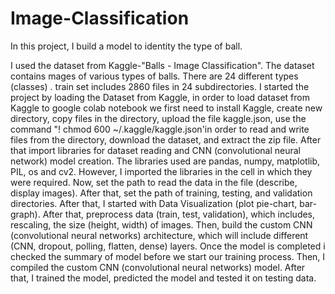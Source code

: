 # Image-Classification

In this project, I build a model to identity the type of ball.

I used the dataset from Kaggle-"Balls - Image Classification". The dataset contains mages of various types of balls.
There are 24 different types (classes) . train set includes 2860 files in 24 subdirectories. 
I started the project by loading the Dataset from Kaggle, in order to load dataset from Kaggle to google colab notebook we first need to install Kaggle,
create new directory, copy files in the directory, upload the file kaggle.json, 
use the command "! chmod 600 ~/.kaggle/kaggle.json'in order to read and write files from the directory,  download the dataset, and extract the zip file.
After that import libraries for dataset reading and CNN (convolutional neural network) model creation. The libraries used are pandas, numpy,
matplotlib, PIL, os and cv2. However, I imported the libraries in the cell in which they were required.
Now, set the path to read the data in the file (describe, display images).
After that, set the path of training, testing, and validation directories. 
After that, I started with Data Visualization (plot pie-chart, bar-graph).
After that,  preprocess data (train, test, validation), which includes, rescaling, the size (height, width) of images.
Then,  build the custom CNN (convolutional neural networks) architecture, which will include different (CNN, dropout, polling, flatten, dense) layers.
Once the model is completed i checked the summary of model before we start our training process.
Then, I compiled the custom CNN (convolutional neural networks) model. 
After that, I trained the model, predicted the model and tested it on testing data.
